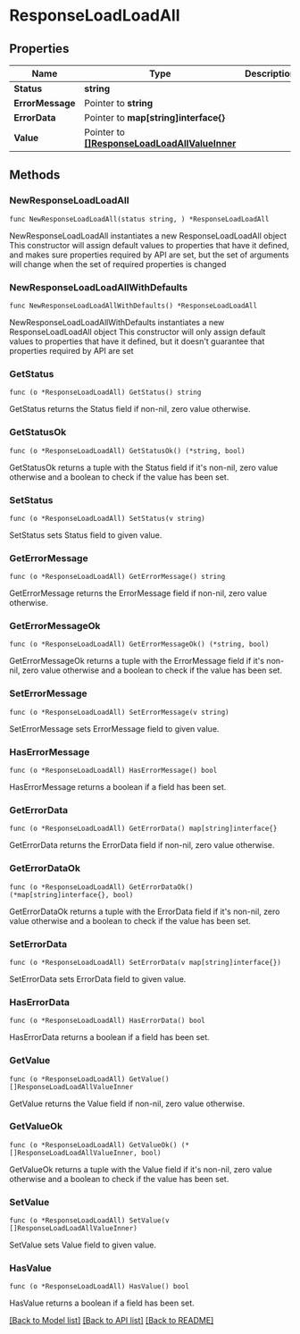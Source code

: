 # ResponseLoadLoadAll

## Properties

Name | Type | Description | Notes
------------ | ------------- | ------------- | -------------
**Status** | **string** |  | 
**ErrorMessage** | Pointer to **string** |  | [optional] 
**ErrorData** | Pointer to **map[string]interface{}** |  | [optional] 
**Value** | Pointer to [**[]ResponseLoadLoadAllValueInner**](ResponseLoadLoadAllValueInner.md) |  | [optional] 

## Methods

### NewResponseLoadLoadAll

`func NewResponseLoadLoadAll(status string, ) *ResponseLoadLoadAll`

NewResponseLoadLoadAll instantiates a new ResponseLoadLoadAll object
This constructor will assign default values to properties that have it defined,
and makes sure properties required by API are set, but the set of arguments
will change when the set of required properties is changed

### NewResponseLoadLoadAllWithDefaults

`func NewResponseLoadLoadAllWithDefaults() *ResponseLoadLoadAll`

NewResponseLoadLoadAllWithDefaults instantiates a new ResponseLoadLoadAll object
This constructor will only assign default values to properties that have it defined,
but it doesn't guarantee that properties required by API are set

### GetStatus

`func (o *ResponseLoadLoadAll) GetStatus() string`

GetStatus returns the Status field if non-nil, zero value otherwise.

### GetStatusOk

`func (o *ResponseLoadLoadAll) GetStatusOk() (*string, bool)`

GetStatusOk returns a tuple with the Status field if it's non-nil, zero value otherwise
and a boolean to check if the value has been set.

### SetStatus

`func (o *ResponseLoadLoadAll) SetStatus(v string)`

SetStatus sets Status field to given value.


### GetErrorMessage

`func (o *ResponseLoadLoadAll) GetErrorMessage() string`

GetErrorMessage returns the ErrorMessage field if non-nil, zero value otherwise.

### GetErrorMessageOk

`func (o *ResponseLoadLoadAll) GetErrorMessageOk() (*string, bool)`

GetErrorMessageOk returns a tuple with the ErrorMessage field if it's non-nil, zero value otherwise
and a boolean to check if the value has been set.

### SetErrorMessage

`func (o *ResponseLoadLoadAll) SetErrorMessage(v string)`

SetErrorMessage sets ErrorMessage field to given value.

### HasErrorMessage

`func (o *ResponseLoadLoadAll) HasErrorMessage() bool`

HasErrorMessage returns a boolean if a field has been set.

### GetErrorData

`func (o *ResponseLoadLoadAll) GetErrorData() map[string]interface{}`

GetErrorData returns the ErrorData field if non-nil, zero value otherwise.

### GetErrorDataOk

`func (o *ResponseLoadLoadAll) GetErrorDataOk() (*map[string]interface{}, bool)`

GetErrorDataOk returns a tuple with the ErrorData field if it's non-nil, zero value otherwise
and a boolean to check if the value has been set.

### SetErrorData

`func (o *ResponseLoadLoadAll) SetErrorData(v map[string]interface{})`

SetErrorData sets ErrorData field to given value.

### HasErrorData

`func (o *ResponseLoadLoadAll) HasErrorData() bool`

HasErrorData returns a boolean if a field has been set.

### GetValue

`func (o *ResponseLoadLoadAll) GetValue() []ResponseLoadLoadAllValueInner`

GetValue returns the Value field if non-nil, zero value otherwise.

### GetValueOk

`func (o *ResponseLoadLoadAll) GetValueOk() (*[]ResponseLoadLoadAllValueInner, bool)`

GetValueOk returns a tuple with the Value field if it's non-nil, zero value otherwise
and a boolean to check if the value has been set.

### SetValue

`func (o *ResponseLoadLoadAll) SetValue(v []ResponseLoadLoadAllValueInner)`

SetValue sets Value field to given value.

### HasValue

`func (o *ResponseLoadLoadAll) HasValue() bool`

HasValue returns a boolean if a field has been set.


[[Back to Model list]](../README.md#documentation-for-models) [[Back to API list]](../README.md#documentation-for-api-endpoints) [[Back to README]](../README.md)


